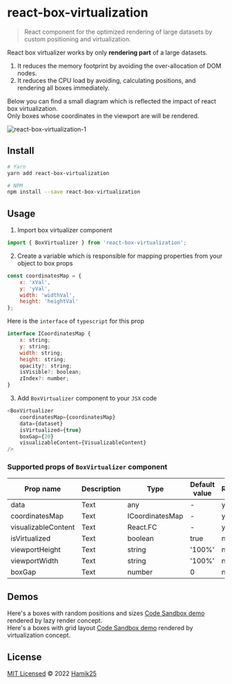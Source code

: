 # react-box-virtualization

> React component for the optimized rendering of large datasets by custom positioning and
> virtualization.

React box virtualizer works by only **rendering part** of a large datasets.

1. It reduces the memory footprint by avoiding the over-allocation of DOM nodes.
2. It reduces the CPU load by avoiding, calculating positions, and rendering all boxes immediately.

Below you can find a small diagram which is reflected the impact of react box virtualization. <br/>
Only boxes whose coordinates in the viewport are will be rendered.

![react-box-virtualization-1](https://user-images.githubusercontent.com/8737693/162615668-6aff5646-1022-4e5d-85f1-a155cbd53f6d.png)

## Install

```bash
# Yarn
yarn add react-box-virtualization

# NPM
npm install --save react-box-virtualization
```

## Usage

1. Import box virtualizer component

```js
import { BoxVirtualizer } from 'react-box-virtualization';
```

2. Create a variable which is responsible for mapping properties from your object to box props

```js
const coordinatesMap = {
    x: 'xVal',
    y: 'yVal',
    width: 'widthVal',
    height: 'heightVal'
};
```

Here is the `interface` of `typescript` for this prop

```js
interface ICoordinatesMap {
    x: string;
    y: string;
    width: string;
    height: string;
    opacity?: string;
    isVisible?: boolean;
    zIndex?: number;
}
```

3. Add `BoxVirtualizer` component to your `JSX` code

```js
<BoxVirtualizer
    coordinatesMap={coordinatesMap}
    data={dataset}
    isVirtualized={true}
    boxGap={20}
    visualizableContent={VisualizableContent}
/>
```

### Supported props of `BoxVirtualizer` component

| Prop name           | Description | Type            | Default value | Required |
| ------------------- | ----------- | --------------- | ------------- | -------- |
| data                | Text        | any             | -             | yes      |
| coordinatesMap      | Text        | ICoordinatesMap | -             | yes      |
| visualizableContent | Text        | React.FC        | -             | yes      |
| isVirtualized       | Text        | boolean         | true          | no       |
| viewportHeight      | Text        | string          | '100%'        | no       |
| viewportWidth       | Text        | string          | '100%'        | no       |
| boxGap              | Text        | number          | 0             | no       |

## Demos

Here's a boxes with random positions and sizes
[Code Sandbox demo](https://codesandbox.io/s/musing-saha-tcl5od) rendered by lazy render
concept.<br/> Here's a boxes with grid layout
[Code Sandbox demo](https://codesandbox.io/s/musing-saha-tcl5od) rendered by virtualization concept.

## License

[MIT Licensed](https://github.com/Hamik25/react-box-virtualization/blob/main/LICENSE) © 2022
[Hamik25](https://github.com/Hamik25)
